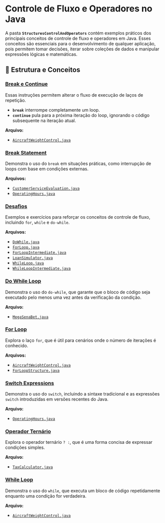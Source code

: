 # Controle de Fluxo e Operadores no Java

A pasta **`StructuresControlAndOperators`** contém exemplos práticos dos principais conceitos de controle de fluxo e operadores em Java. Esses conceitos são essenciais para o desenvolvimento de qualquer aplicação, pois permitem tomar decisões, iterar sobre coleções de dados e manipular expressões lógicas e matemáticas.

## 📘 Estrutura e Conceitos

### [Break e Continue](/BreakAndContinueStatements)
Essas instruções permitem alterar o fluxo de execução de laços de repetição.
- **`break`** interrompe completamente um loop.
- **`continue`** pula para a próxima iteração do loop, ignorando o código subsequente na iteração atual.

**Arquivo:**
- [`AircraftWeightControl.java`](src/StructuresControlAndOperators/BreakAndContinueStatements/AircraftWeightControl.java)

### [Break Statement](src/StructuresControlAndOperators/BreakStatemen)
Demonstra o uso do `break` em situações práticas, como interrupção de loops com base em condições externas.

**Arquivos:**
- [`CustomerServiceEvaluation.java`](src/StructuresControlAndOperators/BreakStatemen/CustomerServiceEvaluation.java)
- [`OperatingHours.java`](src/StructuresControlAndOperators/BreakStatemen/OperatingHours.java)

### [Desafios](src/StructuresControlAndOperators/Challenge)
Exemplos e exercícios para reforçar os conceitos de controle de fluxo, incluindo `for`, `while` e `do-while`.

**Arquivos:**
- [`DoWhile.java`](src/StructuresControlAndOperators/Challenge/DoWhile.java)
- [`ForLoop.java`](src/StructuresControlAndOperators/Challenge/ForLoop.java)
- [`ForLoopIntermediate.java`](src/StructuresControlAndOperators/Challenge/ForLoopIntermediate.java)
- [`LoanSimulator.java`](src/StructuresControlAndOperators/Challenge/LoanSimulator.java)
- [`WhileLoop.java`](src/StructuresControlAndOperators/Challenge/WhileLoop.java)
- [`WhileLoopIntermediate.java`](src/StructuresControlAndOperators/Challenge/WhileLoopIntermediate.java)

### [Do While Loop](src/StructuresControlAndOperators/DoWhileLoop)
Demonstra o uso do `do-while`, que garante que o bloco de código seja executado pelo menos uma vez antes da verificação da condição.

**Arquivo:**
- [`MegaSenaBet.java`](src/StructuresControlAndOperators/DoWhileLoop/MegaSenaBet.java)

### [For Loop](src/StructuresControlAndOperators/ForLoop)
Explora o laço `for`, que é útil para cenários onde o número de iterações é conhecido.

**Arquivos:**
- [`AircraftWeightControl.java`](src/StructuresControlAndOperators/ForLoop/AircraftWeightControl.java)
- [`ForLoopStructure.java`](src/StructuresControlAndOperators/ForLoop/ForLoopStructure.java)

### [Switch Expressions](src/StructuresControlAndOperators/SwitchExpressions)
Demonstra o uso do `switch`, incluindo a sintaxe tradicional e as expressões `switch` introduzidas em versões recentes do Java.

**Arquivo:**
- [`OperatingHours.java`](src/StructuresControlAndOperators/SwitchExpressions/OperatingHours.java)

### [Operador Ternário](src/StructuresControlAndOperators/TernaryOperator)
Explora o operador ternário `? :`, que é uma forma concisa de expressar condições simples.

**Arquivo:**
- [`TaxCalculator.java`](src/StructuresControlAndOperators/TernaryOperator/TaxCalculator.java)

### [While Loop](src/StructuresControlAndOperators/WhileLoop)
Demonstra o uso do `while`, que executa um bloco de código repetidamente enquanto uma condição for verdadeira.

**Arquivo:**
- [`AircraftWeightControl.java`](src/StructuresControlAndOperators/WhileLoop/AircraftWeightControl.java)